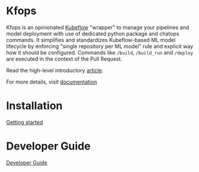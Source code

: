 # Kfops

Kfops is an opinionated [Kubeflow](https://www.kubeflow.org/) "wrapper" to manage your 
pipelines and model deployment with use of dedicated python package and chatops commands. 
It simplifies and standardizes Kubeflow-based ML model lifecycle by enforcing 
"single repository per  ML model" rule and explicit way how it should be configured.
Commands like `/build`, `/build_run` and `/deploy` are executed in the context of the Pull Request.

Read the high-level introductory [article](https://medium.com/@bartgras/simplified-mlops-for-kubeflow-with-kfops-785e36a6c5f4).

For more details, visit [documentation](https://kfops.readthedocs.io/en/latest/)

# Installation

[Getting started](https://kfops.readthedocs.io/en/latest/install/)

# Developer Guide

[Developer Guide](https://kfops.readthedocs.io/en/latest/development/)